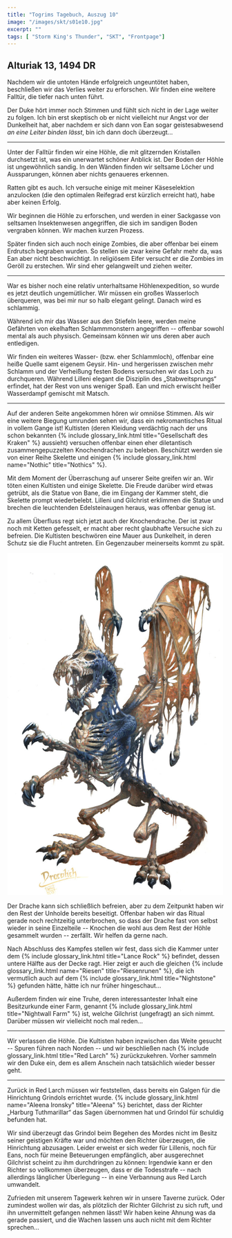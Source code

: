 ```yaml
---
title: "Togrims Tagebuch, Auszug 10"
image: "/images/skt/s01e10.jpg"
excerpt: ""
tags: [ "Storm King's Thunder", "SKT", "Frontpage"]
---
```


## Alturiak 13, 1494 DR

Nachdem wir die untoten Hände erfolgreich ungeuntötet haben, beschließen wir
das Verlies weiter zu erforschen. Wir finden eine weitere Falltür, die tiefer
nach unten führt.

Der Duke hört immer noch Stimmen und fühlt sich nicht in der Lage weiter zu folgen. Ich bin
erst skeptisch ob er nicht vielleicht nur Angst vor der Dunkelheit hat, aber
nachdem er sich dann von Ean sogar geistesabwesend *an eine Leiter binden
lässt*, bin ich dann doch überzeugt...

---

Unter der Falltür finden wir eine Höhle, die mit glitzernden Kristallen
durchsetzt ist, was ein unerwartet schöner Anblick ist. Der Boden der Höhle ist
ungewöhnlich sandig. In den Wänden finden wir seltsame Löcher und Aussparungen,
können aber nichts genaueres erkennen.

Ratten gibt es auch. Ich versuche einige mit meiner Käseselektion anzulocken
(die den optimalen Reifegrad erst kürzlich erreicht hat), habe aber keinen
Erfolg.

Wir beginnen die Höhle zu erforschen, und werden in einer Sackgasse von seltsamen Insektenwesen
angegriffen, die sich im sandigen Boden vergraben können. Wir machen kurzen Prozess.

Später finden sich auch noch einige Zombies, die aber offenbar bei einem
Erdrutsch begraben wurden. So stellen sie zwar keine Gefahr mehr da, was Ean
aber nicht beschwichtigt. In religiösem Eifer versucht er die Zombies im Geröll
zu erstechen. Wir sind eher gelangweilt und ziehen weiter.

---

War es bisher noch eine relativ unterhaltsame Höhlenexpedition, so wurde es jetzt deutlich ungemütlicher.
Wir müssen ein großes Wasserloch überqueren, was bei mir nur so halb elegant gelingt. Danach wird
es schlammig.

Während ich mir das Wasser aus den Stiefeln leere, werden meine Gefährten von ekelhaften Schlammmonstern
angegriffen -- offenbar sowohl mental als auch physisch. Gemeinsam können wir uns deren aber auch entledigen.

Wir finden ein weiteres Wasser- (bzw. eher Schlammloch), offenbar eine heiße
Quelle samt eigenem Geysir. Hin- und hergerissen zwischen mehr Schlamm und der
Verheißung festen Bodens versuchen wir das Loch zu durchqueren.  Während Lilleni
elegant die Disziplin des „Stabweitsprungs“ erfindet, hat der Rest von uns
weniger Spaß. Ean und mich erwischt heißer Wasserdampf gemischt mit Matsch.

---

Auf der anderen Seite angekommen hören wir omniöse Stimmen. Als wir eine weitere Biegung umrunden sehen wir,
dass ein nekromantisches Ritual in vollem Gange ist! Kultisten (deren Kleidung verdächtig
nach der uns schon bekannten {% include glossary_link.html title="Gesellschaft des Kraken" %} aussieht)
versuchen offenbar einen eher diletantisch zusammengepuzzelten Knochendrachen zu beleben. Beschützt
werden sie von einer Reihe Skelette und einigen {% include glossary_link.html name="Nothic" title="Nothics" %}.

Mit dem Moment der Überraschung auf unserer Seite greifen wir an. Wir töten einen Kultisten und einige Skelette.
Die Freude darüber wird etwas getrübt, als die Statue von Bane, die im Eingang der Kammer steht, die
Skelette prompt wiederbelebt. Lilleni und Gilchrist erklimmen die Statue und brechen die leuchtenden
Edelsteinaugen heraus, was offenbar genug ist.

Zu allem Überfluss regt sich jetzt auch der Knochendrache. Der ist zwar noch
mit Ketten gefesselt, er macht aber recht glaubhafte Versuche sich zu befreien.
Die Kultisten beschwören eine Mauer aus Dunkelheit, in deren Schutz sie die
Flucht antreten. Ein Gegenzauber meinerseits kommt zu spät.

<img src='/images/skt/dracolich.jpg' style='max-width: 500px;' />

Der Drache kann sich schließlich befreien, aber zu dem Zeitpunkt haben wir den Rest der Unholde bereits
beseitigt. Offenbar haben wir das Ritual gerade noch rechtzeitig unterbrochen, so dass der Drache
fast von selbst wieder in seine Einzelteile -- Knochen die wohl aus dem Rest der Höhle gesammelt wurden --
zerfällt. Wir helfen da gerne nach.

Nach Abschluss des Kampfes stellen wir fest, dass sich die Kammer unter dem {% include
glossary_link.html title="Lance Rock" %} befindet, dessen untere Hälfte aus der Decke ragt.
Hier zeigt er auch die gleichen {% include glossary_link.html name="Riesen" title="Riesenrunen" %}, die
ich vermutlich auch auf dem {% include glossary_link.html title="Nightstone" %} gefunden hätte, hätte
ich nur früher hingeschaut...

Außerdem finden wir eine Truhe, deren interessantester Inhalt eine Besitzurkunde einer Farm,
genannt {% include glossary_link.html title="Nightwall Farm" %} ist, welche Gilchrist (ungefragt) an
sich nimmt. Darüber müssen wir vielleicht noch mal reden...

---

Wir verlassen die Höhle. Die Kultisten haben inzwischen das Weite gesucht -- Spuren führen nach Norden --
und wir beschließen nach {% include glossary_link.html title="Red Larch" %} zurückzukehren. Vorher
sammeln wir den Duke ein, dem es allem Anschein nach tatsächlich wieder besser geht.

---

Zurück in Red Larch müssen wir feststellen, dass bereits ein Galgen für die Hinrichtung
Grindols errichtet wurde. {% include glossary_link.html name="Aleena Ironsky" title="Aleena" %} berichtet,
dass der Richter „Harburg Tuthmarillar“ das Sagen übernommen hat und Grindol für schuldig
befunden hat.

Wir sind überzeugt das Grindol beim Begehen des Mordes nicht im Besitz seiner geistigen Kräfte war
und möchten den Richter überzeugen, die Hinrichtung abzusagen. Leider erweist er sich weder
für Lillenis, noch für Eans, noch für meine Beteuerungen empfänglich, aber ausgerechnet Gilchrist
scheint zu ihm durchdringen zu können: Irgendwie kann er den Richter so vollkommen überzeugen, dass
er die Todesstrafe -- nach allerdings länglicher Überlegung -- in eine Verbannung aus Red Larch umwandelt.

Zufrieden mit unserem Tagewerk kehren wir in unsere Taverne zurück. Oder zumindest wollen wir das,
als plötzlich der Richter Gilchrist zu sich ruft, und ihn unvermittelt gefangen nehmen lässt!
Wir haben keine Ahnung was da gerade passiert, und die Wachen lassen uns auch nicht mit dem
Richter sprechen...
